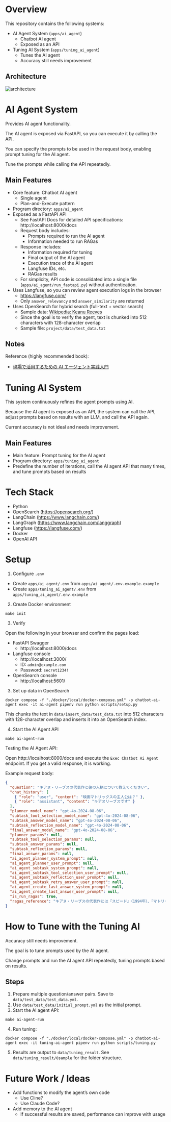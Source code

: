 # Overview

This repository contains the following systems:

- AI Agent System (`apps/ai_agent`)
  - Chatbot AI agent
  - Exposed as an API
- Tuning AI System (`apps/tuning_ai_agent`)
  - Tunes the AI agent
  - Accuracy still needs improvement

## Architecture

![architecture](https://github.com/campbel2525/sample-ai-agent/blob/main/docs/%E6%A7%8B%E6%88%90%E5%9B%B3.png?raw=true)

# AI Agent System

Provides AI agent functionality.

The AI agent is exposed via FastAPI, so you can execute it by calling the API.

You can specify the prompts to be used in the request body, enabling prompt tuning for the AI agent.

Tune the prompts while calling the API repeatedly.

## Main Features

- Core feature: Chatbot AI agent
  - Single agent
  - Plan-and-Execute pattern
- Program directory: `apps/ai_agent`
- Exposed as a FastAPI API
  - See FastAPI Docs for detailed API specifications: http://localhost:8000/docs
  - Request body includes:
    - Prompts required to run the AI agent
    - Information needed to run RAGas
  - Response includes:
    - Information required for tuning
    - Final output of the AI agent
    - Execution trace of the AI agent
    - Langfuse IDs, etc.
    - RAGas results
  - For simplicity, API code is consolidated into a single file (`apps/ai_agent/run_fastapi.py`) without authentication.
- Uses Langfuse, so you can review agent execution logs in the browser
  - https://langfuse.com/
  - Only `answer_relevancy` and `answer_similarity` are returned
- Uses OpenSearch for hybrid search (full-text + vector search)
  - Sample data: [Wikipedia: Keanu Reeves](https://ja.wikipedia.org/wiki/%E3%82%AD%E3%82%A2%E3%83%8C%E3%83%BB%E3%83%AA%E3%83%BC%E3%83%96%E3%82%B9)
  - Since the goal is to verify the agent, text is chunked into 512 characters with 128-character overlap
  - Sample file: `project/data/test_data.txt`

## Notes

Reference (highly recommended book):

- [現場で活用するための AI エージェント実践入門](https://www.amazon.co.jp/%E7%8F%BE%E5%A0%B4%E3%81%A7%E6%B4%BB%E7%94%A8%E3%81%99%E3%82%8B%E3%81%9F%E3%82%81%E3%81%AEAI%E3%82%A8%E3%83%BC%E3%82%B8%E3%82%A7%E3%83%B3%E3%83%88%E5%AE%9F%E8%B7%B5%E5%85%A5%E9%96%80-KS%E6%83%85%E5%A0%B1%E7%A7%91%E5%AD%A6%E5%B0%82%E9%96%80%E6%9B%B8-%E5%A4%AA%E7%94%B0-%E7%9C%9F%E4%BA%BA/dp/4065401402)

# Tuning AI System

This system continuously refines the agent prompts using AI.

Because the AI agent is exposed as an API, the system can call the API, adjust prompts based on results with an LLM, and call the API again.

Current accuracy is not ideal and needs improvement.

## Main Features

- Main feature: Prompt tuning for the AI agent
- Program directory: `apps/tuning_ai_agent`
- Predefine the number of iterations, call the AI agent API that many times, and tune prompts based on results

# Tech Stack

- Python
- OpenSearch (https://opensearch.org/)
- LangChain (https://www.langchain.com/)
- LangGraph (https://www.langchain.com/langgraph)
- Langfuse (https://langfuse.com/)
- Docker
- OpenAI API

# Setup

1. Configure `.env`

- Create `apps/ai_agent/.env` from `apps/ai_agent/.env.example.example`
- Create `apps/tuning_ai_agent/.env` from `apps/tuning_ai_agent/.env.example`

2. Create Docker environment

```
make init
```

3. Verify

Open the following in your browser and confirm the pages load:

- FastAPI Swagger
  - http://localhost:8000/docs
- Langfuse console
  - http://localhost:3000/
  - ID: `admin@example.com`
  - Password: `secret1234!`
- OpenSearch console
  - http://localhost:5601/

3. Set up data in OpenSearch

```
docker compose -f "./docker/local/docker-compose.yml" -p chatbot-ai-agent exec -it ai-agent pipenv run python scripts/setup.py
```

This chunks the text in `data/insert_data/test_data.txt` into 512 characters with 128-character overlap and inserts it into an OpenSearch index.

4. Start the AI Agent API

```
make ai-agent-run
```

Testing the AI Agent API:

Open http://localhost:8000/docs and execute the `Exec Chatbot Ai Agent` endpoint. If you get a valid response, it is working.

Example request body:

```json
{
  "question": "キアヌ・リーブスの代表作と彼の人柄について教えてください",
  "chat_history": [
    { "role": "user", "content": "映画マトリックスの主人公は？" },
    { "role": "assistant", "content": "キアヌリーブスです" }
  ],
  "planner_model_name": "gpt-4o-2024-08-06",
  "subtask_tool_selection_model_name": "gpt-4o-2024-08-06",
  "subtask_answer_model_name": "gpt-4o-2024-08-06",
  "subtask_reflection_model_name": "gpt-4o-2024-08-06",
  "final_answer_model_name": "gpt-4o-2024-08-06",
  "planner_params": null,
  "subtask_tool_selection_params": null,
  "subtask_answer_params": null,
  "subtask_reflection_params": null,
  "final_answer_params": null,
  "ai_agent_planner_system_prompt": null,
  "ai_agent_planner_user_prompt": null,
  "ai_agent_subtask_system_prompt": null,
  "ai_agent_subtask_tool_selection_user_prompt": null,
  "ai_agent_subtask_reflection_user_prompt": null,
  "ai_agent_subtask_retry_answer_user_prompt": null,
  "ai_agent_create_last_answer_system_prompt": null,
  "ai_agent_create_last_answer_user_prompt": null,
  "is_run_ragas": true,
  "ragas_reference": "キアヌ・リーブスの代表作には『スピード』（1994年）、『マトリックス』シリーズ（1999年〜）、『ジョン・ウィック』シリーズ（2014年〜）があります。彼は「聖人」と呼ばれるほどの人格者として知られ、映画の報酬の大部分を慈善事業に寄付するなど、その優しい人柄でも有名です。特に『マトリックス』の報酬の70％をガン研究に寄付したエピソードは広く知られています。"
}
```

# How to Tune with the Tuning AI

Accuracy still needs improvement.

The goal is to tune prompts used by the AI agent.

Change prompts and run the AI agent API repeatedly, tuning prompts based on results.

## Steps

1. Prepare multiple question/answer pairs. Save to `data/test_data/test_data.yml`.
2. Use `data/test_data/initial_prompt.yml` as the initial prompt.
3. Start the AI agent API:

```
make ai-agent-run
```

4. Run tuning:

```
docker compose -f "./docker/local/docker-compose.yml" -p chatbot-ai-agent exec -it tuning-ai-agent pipenv run python scripts/tuning.py
```

5. Results are output to `data/tuning_result`. See `data/tuning_result/0sample` for the folder structure.

# Future Work / Ideas

- Add functions to modify the agent’s own code
  - Use Cline?
  - Use Claude Code?
- Add memory to the AI agent
  - If successful results are saved, performance can improve with usage
